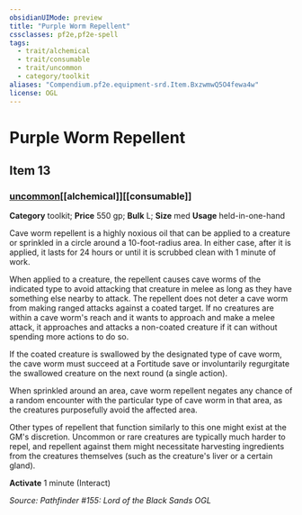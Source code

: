 ```yaml
---
obsidianUIMode: preview
title: "Purple Worm Repellent"
cssclasses: pf2e,pf2e-spell
tags:
  - trait/alchemical
  - trait/consumable
  - trait/uncommon
  - category/toolkit
aliases: "Compendium.pf2e.equipment-srd.Item.BxzwmwQ5O4fewa4w"
license: OGL
---
```

# Purple Worm Repellent
## Item 13
### [uncommon](uncommon "Uncommon Rarity Trait")[[alchemical]][[consumable]]

**Category** toolkit; 
**Price** 550 gp; 
**Bulk** L; **Size** med
**Usage** held-in-one-hand

Cave worm repellent is a highly noxious oil that can be applied to a creature or sprinkled in a circle around a 10-foot-radius area. In either case, after it is applied, it lasts for 24 hours or until it is scrubbed clean with 1 minute of work.

When applied to a creature, the repellent causes cave worms of the indicated type to avoid attacking that creature in melee as long as they have something else nearby to attack. The repellent does not deter a cave worm from making ranged attacks against a coated target. If no creatures are within a cave worm's reach and it wants to approach and make a melee attack, it approaches and attacks a non-coated creature if it can without spending more actions to do so.

If the coated creature is swallowed by the designated type of cave worm, the cave worm must succeed at a Fortitude save or involuntarily regurgitate the swallowed creature on the next round (a single action).

When sprinkled around an area, cave worm repellent negates any chance of a random encounter with the particular type of cave worm in that area, as the creatures purposefully avoid the affected area.

Other types of repellent that function similarly to this one might exist at the GM's discretion. Uncommon or rare creatures are typically much harder to repel, and repellent against them might necessitate harvesting ingredients from the creatures themselves (such as the creature's liver or a certain gland).

**Activate** 1 minute (Interact)

*Source: Pathfinder #155: Lord of the Black Sands*
*OGL*